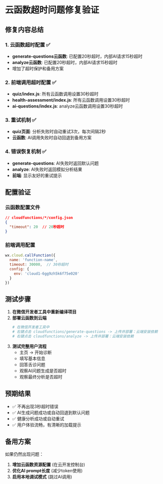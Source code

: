# 云函数超时问题修复验证

## 修复内容总结

### 1. 云函数超时配置 ✅
- **generate-questions云函数**: 已配置20秒超时，内部AI请求15秒超时
- **analyze云函数**: 已配置20秒超时，内部AI请求15秒超时
- 增加了超时保护和备用方案

### 2. 前端调用超时配置 ✅
- **quiz/index.js**: 所有云函数调用设置30秒超时
- **health-assessment/index.js**: 所有云函数调用设置30秒超时
- **ai-questions/index.js**: analyze云函数调用设置30秒超时

### 3. 重试机制 ✅
- **quiz页面**: 分析失败时自动重试3次，每次间隔2秒
- **云函数**: AI调用失败时自动回退到备用方案

### 4. 错误恢复机制 ✅
- **generate-questions**: AI失败时返回默认问题
- **analyze**: AI失败时返回模拟分析结果
- **前端**: 显示友好的重试提示

## 配置验证

### 云函数配置文件
```json
// cloudfunctions/*/config.json
{
  "timeout": 20  // 20秒超时
}
```

### 前端调用配置
```javascript
wx.cloud.callFunction({
  name: 'function-name',
  timeout: 30000,  // 30秒超时
  config: {
    env: 'cloud1-6gg9zh5k6f75e020'
  }
})
```

## 测试步骤

1. **在微信开发者工具中重新编译项目**
2. **部署云函数到云端**
   ```bash
   # 在微信开发者工具中
   # 右键点击 cloudfunctions/generate-questions -> 上传并部署：云端安装依赖
   # 右键点击 cloudfunctions/analyze -> 上传并部署：云端安装依赖
   ```
3. **测试完整用户流程**
   - 主页 -> 开始诊断
   - 填写基本信息
   - 回答舌诊问题
   - 观察AI问题生成是否超时
   - 观察最终分析是否超时

## 预期结果

- ✅ 不再出现3秒超时错误
- ✅ AI生成问题成功或自动回退到默认问题
- ✅ 健康分析成功或自动重试
- ✅ 用户体验流畅，有清晰的加载提示

## 备用方案

如果仍然出现问题：
1. **增加云函数资源配置** (在云开发控制台)
2. **优化AI prompt长度** (减少token使用)
3. **启用本地调试模式** (跳过AI调用)